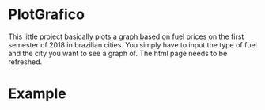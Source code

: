 # PlotGrafico
This little project basically plots a graph based on fuel prices on the first semester of 2018 in brazilian cities.
You simply have to input the type of fuel and the city you want to see a graph of. The html page needs to be refreshed.
# Example

